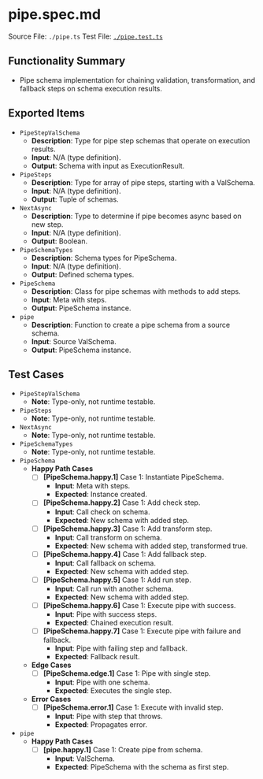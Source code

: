 # pipe.spec.md

Source File: `./pipe.ts`
Test File: [`./pipe.test.ts`](./pipe.test.ts)

## Functionality Summary
- Pipe schema implementation for chaining validation, transformation, and fallback steps on schema execution results.

## Exported Items
- `PipeStepValSchema`
    - **Description**: Type for pipe step schemas that operate on execution results.
    - **Input**: N/A (type definition).
    - **Output**: Schema with input as ExecutionResult.
- `PipeSteps`
    - **Description**: Type for array of pipe steps, starting with a ValSchema.
    - **Input**: N/A (type definition).
    - **Output**: Tuple of schemas.
- `NextAsync`
    - **Description**: Type to determine if pipe becomes async based on new step.
    - **Input**: N/A (type definition).
    - **Output**: Boolean.
- `PipeSchemaTypes`
    - **Description**: Schema types for PipeSchema.
    - **Input**: N/A (type definition).
    - **Output**: Defined schema types.
- `PipeSchema`
    - **Description**: Class for pipe schemas with methods to add steps.
    - **Input**: Meta with steps.
    - **Output**: PipeSchema instance.
- `pipe`
    - **Description**: Function to create a pipe schema from a source schema.
    - **Input**: Source ValSchema.
    - **Output**: PipeSchema instance.

## Test Cases
- `PipeStepValSchema`
    - **Note**: Type-only, not runtime testable.
- `PipeSteps`
    - **Note**: Type-only, not runtime testable.
- `NextAsync`
    - **Note**: Type-only, not runtime testable.
- `PipeSchemaTypes`
    - **Note**: Type-only, not runtime testable.
- `PipeSchema`
    - **Happy Path Cases**
        - [ ] **[PipeSchema.happy.1]** Case 1: Instantiate PipeSchema.
            - **Input**: Meta with steps.
            - **Expected**: Instance created.
        - [ ] **[PipeSchema.happy.2]** Case 1: Add check step.
            - **Input**: Call check on schema.
            - **Expected**: New schema with added step.
        - [ ] **[PipeSchema.happy.3]** Case 1: Add transform step.
            - **Input**: Call transform on schema.
            - **Expected**: New schema with added step, transformed true.
        - [ ] **[PipeSchema.happy.4]** Case 1: Add fallback step.
            - **Input**: Call fallback on schema.
            - **Expected**: New schema with added step.
        - [ ] **[PipeSchema.happy.5]** Case 1: Add run step.
            - **Input**: Call run with another schema.
            - **Expected**: New schema with added step.
        - [ ] **[PipeSchema.happy.6]** Case 1: Execute pipe with success.
            - **Input**: Pipe with success steps.
            - **Expected**: Chained execution result.
        - [ ] **[PipeSchema.happy.7]** Case 1: Execute pipe with failure and fallback.
            - **Input**: Pipe with failing step and fallback.
            - **Expected**: Fallback result.
    - **Edge Cases**
        - [ ] **[PipeSchema.edge.1]** Case 1: Pipe with single step.
            - **Input**: Pipe with one schema.
            - **Expected**: Executes the single step.
    - **Error Cases**
        - [ ] **[PipeSchema.error.1]** Case 1: Execute with invalid step.
            - **Input**: Pipe with step that throws.
            - **Expected**: Propagates error.
- `pipe`
    - **Happy Path Cases**
        - [ ] **[pipe.happy.1]** Case 1: Create pipe from schema.
            - **Input**: ValSchema.
            - **Expected**: PipeSchema with the schema as first step.
